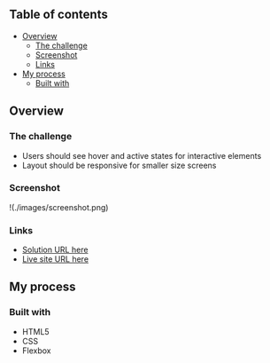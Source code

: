 ## Table of contents

- [Overview](#overview)
  - [The challenge](#the-challenge)
  - [Screenshot](#screenshot)
  - [Links](#links)
- [My process](#my-process)
  - [Built with](#built-with)

## Overview

### The challenge

- Users should see hover and active states for interactive elements
- Layout should be responsive for smaller size screens

### Screenshot
!(./images/screenshot.png)
### Links

- [Solution URL here](https://kamilahareza.github.io/order-summary/)
- [Live site URL here](https://github.com/KamilaHareza/order-summary)

## My process

### Built with
- HTML5
- CSS
- Flexbox
